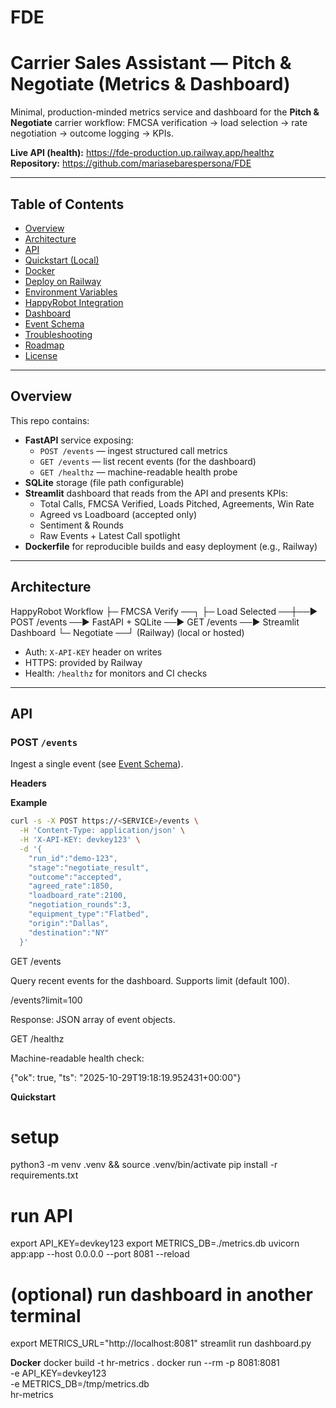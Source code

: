 # FDE

# Carrier Sales Assistant — Pitch & Negotiate (Metrics & Dashboard)

Minimal, production-minded metrics service and dashboard for the **Pitch & Negotiate** carrier workflow: FMCSA verification → load selection → rate negotiation → outcome logging → KPIs.

**Live API (health):** https://fde-production.up.railway.app/healthz  
**Repository:** https://github.com/mariasebarespersona/FDE

---

## Table of Contents
- [Overview](#overview)
- [Architecture](#architecture)
- [API](#api)
- [Quickstart (Local)](#quickstart-local)
- [Docker](#docker)
- [Deploy on Railway](#deploy-on-railway)
- [Environment Variables](#environment-variables)
- [HappyRobot Integration](#happyrobot-integration)
- [Dashboard](#dashboard)
- [Event Schema](#event-schema)
- [Troubleshooting](#troubleshooting)
- [Roadmap](#roadmap)
- [License](#license)

---

## Overview

This repo contains:

- **FastAPI** service exposing:
  - `POST /events` — ingest structured call metrics
  - `GET /events` — list recent events (for the dashboard)
  - `GET /healthz` — machine-readable health probe
- **SQLite** storage (file path configurable)
- **Streamlit** dashboard that reads from the API and presents KPIs:
  - Total Calls, FMCSA Verified, Loads Pitched, Agreements, Win Rate
  - Agreed vs Loadboard (accepted only)
  - Sentiment & Rounds
  - Raw Events + Latest Call spotlight
- **Dockerfile** for reproducible builds and easy deployment (e.g., Railway)

---

## Architecture
HappyRobot Workflow
├─ FMCSA Verify ──┐
├─ Load Selected ──┼──▶ POST /events ──▶ FastAPI + SQLite ──▶ GET /events ──▶ Streamlit Dashboard
└─ Negotiate ──┘ (Railway) (local or hosted)


- Auth: `X-API-KEY` header on writes  
- HTTPS: provided by Railway  
- Health: `/healthz` for monitors and CI checks

---

## API

### POST `/events`
Ingest a single event (see [Event Schema](#event-schema)).

**Headers**



**Example**
```bash
curl -s -X POST https://<SERVICE>/events \
  -H 'Content-Type: application/json' \
  -H 'X-API-KEY: devkey123' \
  -d '{
    "run_id":"demo-123",
    "stage":"negotiate_result",
    "outcome":"accepted",
    "agreed_rate":1850,
    "loadboard_rate":2100,
    "negotiation_rounds":3,
    "equipment_type":"Flatbed",
    "origin":"Dallas",
    "destination":"NY"
  }'
```

GET /events

Query recent events for the dashboard. Supports limit (default 100).

/events?limit=100


Response: JSON array of event objects.

GET /healthz

Machine-readable health check:

{"ok": true, "ts": "2025-10-29T19:18:19.952431+00:00"}



**Quickstart**
# setup
python3 -m venv .venv && source .venv/bin/activate
pip install -r requirements.txt

# run API
export API_KEY=devkey123
export METRICS_DB=./metrics.db
uvicorn app:app --host 0.0.0.0 --port 8081 --reload

# (optional) run dashboard in another terminal
export METRICS_URL="http://localhost:8081"
streamlit run dashboard.py

**Docker**
docker build -t hr-metrics .
docker run --rm -p 8081:8081 \
  -e API_KEY=devkey123 \
  -e METRICS_DB=/tmp/metrics.db \
  hr-metrics
